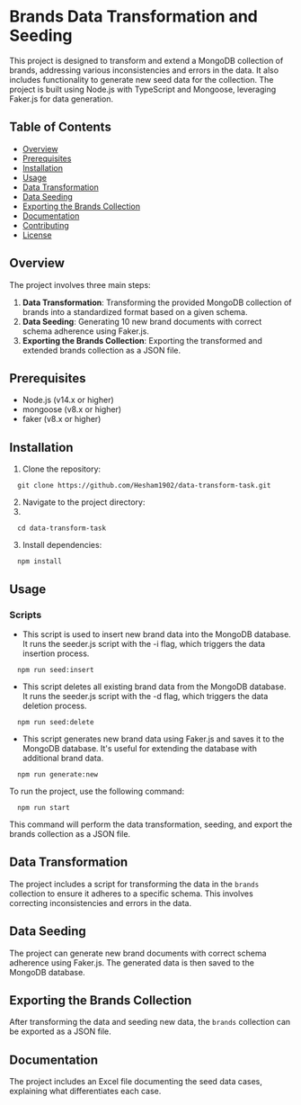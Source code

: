 #  Brands Data Transformation and Seeding

This project is designed to transform and extend a MongoDB collection of  brands, addressing various inconsistencies and errors in the data. It also includes functionality to generate new seed data for the collection. The project is built using Node.js with TypeScript and Mongoose, leveraging Faker.js for data generation.

## Table of Contents

- [Overview](#overview)
- [Prerequisites](#prerequisites)
- [Installation](#installation)
- [Usage](#usage)
- [Data Transformation](#data-transformation)
- [Data Seeding](#data-seeding)
- [Exporting the Brands Collection](#exporting-the-brands-collection)
- [Documentation](#documentation)
- [Contributing](#contributing)
- [License](#license)

## Overview

The project involves three main steps:

1. **Data Transformation**: Transforming the provided MongoDB collection of  brands into a standardized format based on a given schema.
2. **Data Seeding**: Generating 10 new brand documents with correct schema adherence using Faker.js.
3. **Exporting the Brands Collection**: Exporting the transformed and extended brands collection as a JSON file.

## Prerequisites

- Node.js (v14.x or higher)
- mongoose (v8.x or higher)
- faker (v8.x or higher)

## Installation

1. Clone the repository:
   
```
  git clone https://github.com/Hesham1902/data-transform-task.git

```
2. Navigate to the project directory:
3. 
```   
  cd data-transform-task
```

3. Install dependencies:
   
```
  npm install

```

## Usage  

### Scripts

- This script is used to insert new brand data into the MongoDB database. It runs the seeder.js script with the -i flag, which triggers the data insertion process.
```
  npm run seed:insert
```

- This script deletes all existing brand data from the MongoDB database. It runs the seeder.js script with the -d flag, which triggers the data deletion process.
```
  npm run seed:delete
```

- This script generates new brand data using Faker.js and saves it to the MongoDB database. It's useful for extending the database with additional brand data.
```
  npm run generate:new
```

To run the project, use the following command:
```
  npm run start
```

This command will perform the data transformation, seeding, and export the brands collection as a JSON file.

## Data Transformation

The project includes a script for transforming the data in the `brands` collection to ensure it adheres to a specific schema. This involves correcting inconsistencies and errors in the data.

## Data Seeding

The project can generate new brand documents with correct schema adherence using Faker.js. The generated data is then saved to the MongoDB database.

## Exporting the Brands Collection

After transforming the data and seeding new data, the `brands` collection can be exported as a JSON file.

## Documentation

The project includes an Excel file documenting the seed data cases, explaining what differentiates each case.




